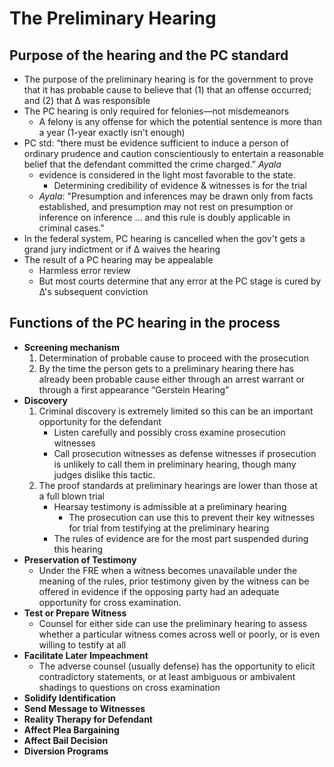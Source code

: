 # The Preliminary Hearing

## Purpose of the hearing and the PC standard

* The purpose of the preliminary hearing is for the government to prove that it has probable cause to believe that (1) that an offense occurred; and (2) that ∆ was responsible
* The PC hearing is only required for felonies—not misdemeanors
    * A felony is any offense for which the potential sentence is more than a year (1-year exactly isn't enough)
* PC std: “there must be evidence sufficient to induce a person of ordinary prudence and caution conscientiously to entertain a reasonable belief that the defendant committed the crime charged.” *Ayala*
    * evidence is considered in the light most favorable to the state.
        - Determining credibility of evidence & witnesses is for the trial
    * *Ayala*: "Presumption and inferences may be drawn only from facts established, and presumption may not rest on presumption or inference on inference … and this rule is doubly applicable in criminal cases."
* In the federal system, PC hearing is cancelled when the gov't gets a grand jury indictment or if ∆ waives the hearing
* The result of a PC hearing may be appealable
    - Harmless error review
    - But most courts determine that any error at the PC stage is cured by ∆'s subsequent conviction

## Functions of the PC hearing in the process

* **Screening mechanism**
    1. Determination of probable cause to proceed with the prosecution
    2. By the time the person gets to a preliminary hearing there has already been probable cause either through an arrest warrant or through a first appearance “Gerstein Hearing”
* **Discovery**
    1.  Criminal discovery is extremely limited so this can be an important opportunity for the defendant
        * Listen carefully and possibly cross examine prosecution witnesses
        * Call prosecution witnesses as defense witnesses if prosecution is unlikely to call them in preliminary hearing, though many judges dislike this tactic.
    2.  The proof standards at preliminary hearings are lower than those at a full blown trial
        * Hearsay testimony is admissible at a preliminary hearing
            * The prosecution can use this to prevent their key witnesses for trial from testifying at the preliminary hearing
        * The rules of evidence are for the most part suspended during this hearing
* **Preservation of Testimony**
    * Under the FRE when a witness becomes unavailable under the meaning of the rules, prior testimony given by the witness can be offered in evidence if the opposing party had an adequate opportunity for cross examination.
* **Test or Prepare Witness**
    * Counsel for either side can use the preliminary hearing to assess whether a particular witness comes across well or poorly, or is even willing to testify at all
* **Facilitate Later Impeachment**
    * The adverse counsel (usually defense) has the opportunity to elicit contradictory statements, or at least ambiguous or ambivalent shadings to questions on cross examination
* **Solidify Identification**
* **Send Message to Witnesses**
* **Reality Therapy for Defendant**
* **Affect Plea Bargaining**
* **Affect Bail Decision**
* **Diversion Programs**
